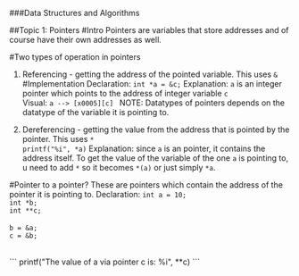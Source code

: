 ###Data Structures and Algorithms

##Topic 1: Pointers
#Intro 
Pointers are variables that store addresses and of course have their own addresses as well. 

#Two types of operation in pointers
1. Referencing -  getting the address of the pointed variable. This uses ```&``` <br>
#Implementation
Declaration: 
``` int *a = &c; ```
Explanation:
```a``` is an integer pointer which points to the address of integer variable ```c```  
Visual:
```a --> [x0005][c] ```
NOTE: Datatypes of pointers depends on the datatype of the variable it is pointing to. 

2. Dereferencing - getting the value from the address that is pointed by the pointer. This uses ```*``` <br>
``` printf("%i", *a) ```
Explanation: 
since ```a``` is an pointer, it contains the address itself. To get the value of the variable of the one ```a``` is pointing to, u need to add ```*``` so it becomes ```*(a)``` or just simply ```*a```. 

#Pointer to a pointer? 
These are pointers which contain the address of the pointer it is pointing to. 
Declaration: 
``` int a = 10; ``` <br>
``` int *b; ``` <br>
``` int **c; ``` <br>	
``` b = &a; ```<br>
``` c = &b; ```<br>

<br>
``` printf("The value of a via pointer c is: %i", **c) ```





